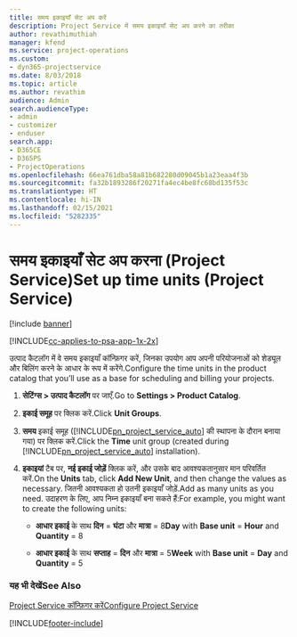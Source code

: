 ```yaml
---
title: समय इकाइयाँ सेट अप करें
description: Project Service में समय इकाइयाँ सेट अप करने का तरीका
author: revathimuthiah
manager: kfend
ms.service: project-operations
ms.custom:
- dyn365-projectservice
ms.date: 8/03/2018
ms.topic: article
ms.author: revathim
audience: Admin
search.audienceType:
- admin
- customizer
- enduser
search.app:
- D365CE
- D365PS
- ProjectOperations
ms.openlocfilehash: 66ea761dba58a81b682280d09045b1a23eaa4f3b
ms.sourcegitcommit: fa32b1893286f20271fa4ec4be8fc68bd135f53c
ms.translationtype: HT
ms.contentlocale: hi-IN
ms.lasthandoff: 02/15/2021
ms.locfileid: "5282335"
---
```

# <a name="set-up-time-units-project-service"></a><span data-ttu-id="4ef66-103">समय इकाइयाँ सेट अप करना (Project Service)</span><span class="sxs-lookup"><span data-stu-id="4ef66-103">Set up time units (Project Service)</span></span>

[!include [banner](../includes/psa-now-project-operations.md)]

[!INCLUDE[cc-applies-to-psa-app-1x-2x](../includes/cc-applies-to-psa-app-1x-2x.md)]

<span data-ttu-id="4ef66-104">उत्पाद कैटलॉग में वे समय इकाइयाँ कॉन्फ़िगर करें, जिनका उपयोग आप अपनी परियोजनाओं को शेड्यूल और बिलिंग करने के आधार के रूप में करेंगे.</span><span class="sxs-lookup"><span data-stu-id="4ef66-104">Configure the time units in the product catalog that you’ll use as a base for scheduling and billing your projects.</span></span>  
  
1. <span data-ttu-id="4ef66-105">**सेटिंग्स > उत्पाद कैटलॉग** पर जाएँ.</span><span class="sxs-lookup"><span data-stu-id="4ef66-105">Go to **Settings > Product Catalog**.</span></span>  
  
2. <span data-ttu-id="4ef66-106">**इकाई समूह** पर क्लिक करें.</span><span class="sxs-lookup"><span data-stu-id="4ef66-106">Click **Unit Groups**.</span></span>  
  
3. <span data-ttu-id="4ef66-107">**समय** इकाई समूह ([!INCLUDE[pn_project_service_auto](../includes/pn-project-service-auto.md)] की स्थापना के दौरान बनाया गया) पर क्लिक करें.</span><span class="sxs-lookup"><span data-stu-id="4ef66-107">Click the **Time** unit group (created during [!INCLUDE[pn_project_service_auto](../includes/pn-project-service-auto.md)] installation).</span></span>  
  
4. <span data-ttu-id="4ef66-108">**इकाइयां** टैब पर, **नई इकाई जोड़ें** क्लिक करें, और उसके बाद आवश्यकतानुसार मान परिवर्तित करें.</span><span class="sxs-lookup"><span data-stu-id="4ef66-108">On the **Units** tab, click **Add New Unit**, and then change the values as necessary.</span></span> <span data-ttu-id="4ef66-109">जितनी आवश्यकता हो उतनी इकाइयाँ जोड़ें.</span><span class="sxs-lookup"><span data-stu-id="4ef66-109">Add as many units as you need.</span></span> <span data-ttu-id="4ef66-110">उदाहरण के लिए, आप निम्न इकाइयाँ बना सकते हैं:</span><span class="sxs-lookup"><span data-stu-id="4ef66-110">For example, you might want to create the following units:</span></span>  
  
   - <span data-ttu-id="4ef66-111">**आधार इकाई** के साथ **दिन** = **घंटा** और **मात्रा** = 8</span><span class="sxs-lookup"><span data-stu-id="4ef66-111">**Day** with **Base unit** = **Hour** and **Quantity** = 8</span></span>  
  
   - <span data-ttu-id="4ef66-112">**आधार इकाई** के साथ **सप्ताह**  = **दिन** और **मात्रा** = 5</span><span class="sxs-lookup"><span data-stu-id="4ef66-112">**Week** with **Base unit** = **Day** and **Quantity** = 5</span></span>  
  
### <a name="see-also"></a><span data-ttu-id="4ef66-113">यह भी देखें</span><span class="sxs-lookup"><span data-stu-id="4ef66-113">See Also</span></span>  
 [<span data-ttu-id="4ef66-114">Project Service कॉन्फ़िगर करें</span><span class="sxs-lookup"><span data-stu-id="4ef66-114">Configure Project Service</span></span>](../psa/configure.md)


[!INCLUDE[footer-include](../includes/footer-banner.md)]